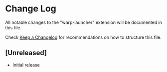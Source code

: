 # Change Log

All notable changes to the "warp-launcher" extension will be documented in this file.

Check [Keep a Changelog](http://keepachangelog.com/) for recommendations on how to structure this file.

## [Unreleased]

- Initial release